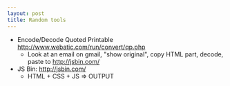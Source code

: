 ```yaml
---
layout: post
title: Random tools
---
```


- Encode/Decode Quoted Printable http://www.webatic.com/run/convert/qp.php
  - Look at an email on gmail, "show original", copy HTML part, decode, paste to http://jsbin.com/
- JS Bin: http://jsbin.com/
  - HTML + CSS + JS => OUTPUT
